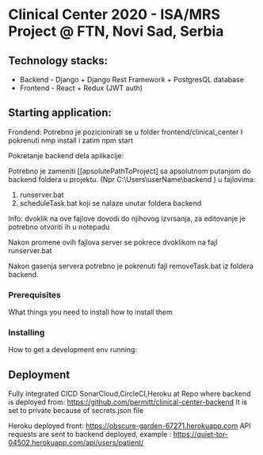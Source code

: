 # Clinical Center 2020 - ISA/MRS Project @ FTN, Novi Sad, Serbia

  

## Technology stacks:  
 * Backend - Django + Django Rest Framework + PostgresQL database
 * Frontend - React + Redux (JWT auth)
  
## Starting application:
Frondend:
Potrebno je pozicionirati se u folder frontend/clinical_center
I pokrenuti nmp install i zatim npm start


Pokretanje backend dela aplikacije:

Potrebno je zameniti [[apsolutePathToProject] sa apsolutnom putanjom do backend foldera u projektu.
(Npr C:\Users\userName\backend ) u fajlovima:
1. runserver.bat
2. scheduleTask.bat
koji se nalaze unutar foldera backend

Info: dvoklik na ove fajlove dovodi do njihovog izvrsanja, za editovanje je potrebno otvoriti ih u notepadu

Nakon promene ovih fajlova server se pokrece dvoklikom na fajl runserver.bat

Nakon gasenja servera potrebno je pokrenuti fajl removeTask.bat iz foldera backend.


### Prerequisites

What things you need to install how to install them


### Installing

How to get a development env running: 


## Deployment
Fully integrated CICD SonarCloud,CircleCI,Heroku at
Repo where backend is deployed from: https://github.com/permitt/clinical-center-backend 
It is set to private because of secrets.json file

Heroku deployed front: https://obscure-garden-67271.herokuapp.com
API requests are sent to backend deployed, example : https://quiet-tor-04502.herokuapp.com/api/users/patient/


